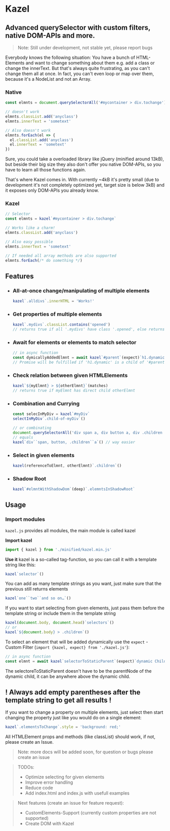 # Kazel

## Advanced querySelector with custom filters, native DOM-APIs and more.

> Note: Still under development, not stable yet, please report bugs

Everybody knows the following situation: You have a bunch of HTML-Elements and want to change something about them e.g. add a class or change the innerText. But that's always quite frustrating, as you can't change them all at once. In fact, you can't even loop or map over them, because it's a NodeList and not an Array.

### Native

```javascript
const elmnts = document.querySelectorAll('#mycontainer > div.tochange')

// doesn't work
elmnts.classList.add('anyclass')
elmnts.innerText = 'sometext'

// Also doesn't work
elmnts.forEach(el => {
  el.classList.add('anyclass')
  el.innerText = 'sometext'
})
```

Sure, you could take a overloaded library like jQuery (minified around 13kB), but beside their big size they also don't offer you native DOM-APIs, so you have to learn all those functions again.

That's where Kazel comes in. With currently ~4kB it's pretty small (due to development it's not completely optimized yet, target size is below 3kB) and it exposes only DOM-APIs you already know.

### Kazel

```javascript
// Selector
const elmnts = kazel`#mycontainer > div.tochange`

// Works like a charm!
elmnts.classList.add('anyclass')

// Also easy possible
elmnts.innerText = 'sometext'

// If needed all array methods are also supported
elmnts.forEach(/* do something */)
```

## Features

- ### All-at-once change/manipulating of multiple elements
  ```javascript
  kazel`.alldivs`.innerHTML = 'Works!'
  ```
- ### Get properties of multiple elements
  ```javascript
  kazel`.mydivs`.classList.contains('opened')
  // returns true if all '.mydivs' have class '.opened', else returns false
  ```
- ### Await for elements or elements to match selector
  ```javascript
  // in async function
  const dymicallyAddedElmnt = await kazel`#parent`(expect)`h1.dynamic`()
  // Promise will be fulfilled if 'h1.dynamic' is a child of '#parent'
  ```
- ### Check relation between given HTMLElements
  ```javascript
  kazel`${myElmnt} > ${otherElmnt}`(matches)
  // returns true if myElmnt has direct child otherElmnt
  ```
- ### Combination and Currying

  ```javascript
  const selecInMyDiv = kazel`#myDiv`
  selectInMyDiv`.child-of-myDiv`()

  // or combinating
  document.querySelectorAll('div span a, div button a, div .children a')
  // equals
  kazel`div``span, button, .children``a`() // way easier
  ```

- ### Select in given elements
  ```javascript
  kazel(referenceToElmnt, otherElmnt)`.children`()
  ```
- ### Shadow Root
  ```javascript
  kazel`#elmntWithShadowDom`(deep)`.elemntsInShadowRoot`
  ```

## Usage

### Import modules

`kazel.js` provides all modules, the main module is called kazel

**Import kazel**

```javascript
import { kazel } from './minified/kazel.min.js'
```

**Use it**
kazel is a so-called tag-function, so you can call it with a template string like this:

```javascript
kazel`selector`()
```

You can add as many template strings as you want, just make sure that the previous still returns elements

```javascript
kazel`one``two``and so on…`()
```

If you want to start selecting from given elements, just pass them before the template string or include them in the template string

```javascript
kazel(document.body, document.head)`selectors`()
// or
kazel`${document.body} > .children`()
```

To select an element that will be added dynamically use the `expect` - Custom Filter (`import {kazel, expect} from './kazel.js'`):

```javascript
// in async function
const elmnt = await kazel`selectorToStaticParent`(expect)`dynamic Child selector`()
```

The selectoreToStaticParent doesn't have to be the parentNode of the dynamic child, it can be anywhere above the dynamic child.

## **! Always add empty parentheses after the template string to get all results !**

If you want to change a property on multiple elements, just select then start changing the property just like you would do on a single element:
```javascript
kazel`.elementsToChange`.style = 'background: red;'
```
All HTMLElement props and methods (like classList) should work, if not, please create an Issue.

> Note: more docs will be added soon, for question or bugs please create an issue

> TODOs:
>
> - Optimize selecting for given elements
> - Improve error handling
> - Reduce code
> - Add index.html and index.js with usefull examples

> Next features (create an issue for feature request):
>
> - CustomElements-Support (currently custom properties are not supported)
> - Create DOM with Kazel

